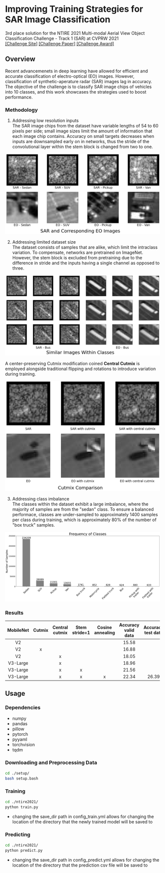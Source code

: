 # Improving Training Strategies for SAR Image Classification
3rd place solution for the NTIRE 2021 Multi-modal Aerial View Object Classification Challenge - Track 1 (SAR) at CVPRW 2021  
[[Challenge Site]](https://competitions.codalab.org/competitions/28123) 
[[Challenge Paper]](https://arxiv.org/abs/2107.01189) 
[[Challenge Award]](https://data.vision.ee.ethz.ch/cvl/ntire21/NTIRE2021awards_certificates.pdf#page=27) 

## Overview
Recent advancemenets in deep learning have allowed for efficient and accurate classification of electro-optical (EO) images. However, classification of synthetic-aperature radar (SAR) images lag in accuracy. The objective of the challenge is to classify SAR image chips of vehicles into 10 classes, and this work showcases the strategies used to boost performance.

### Methodology
1. Addressing low resolution inputs  
The SAR image chips from the dataset have variable lengths of 54 to 60 pixels per side; small image sizes limit the amount of information that each image chip contains. Accuracy on small targets decreases when inputs are downsampled early on in networks, thus the stride of the convolutional layer within the stem block is changed from two to one.  
  
![Dataset Overview](./examples/sar_eo_dataset_overview.png)

2. Addressing limited dataset size  
The dataset consists of samples that are alike, which limit the intraclass variation. To compensate, networks are pretrained on ImageNet. However, the stem block is excluded from pretraining due to the difference in stride and the inputs having a single channel as opposed to three.  
  
![Intraclass Similarity](./examples/intraclass.png)
  
A center-preserving Cutmix modification coined **Central Cutmix** is employed alongside traditional flipping and rotations to introduce variation during training.
  
![Cutmix Comparison](./examples/cutmix.png)

3. Addressing class imbalance  
The classes within the dataset exhibit a large imbalance, where the majority of samples are from the "sedan" class. To ensure a balanced performace, classes are under-sampled to approximately 1400 samples per class during training, which is approximately 80% of the number of "box truck" samples.  
  
![Class Frequency](./examples/frequency_graph.png)

### Results
|MobileNet|Cutmix|Central cutmix|Stem stride=1|Cosine annealing|Accuracy <br />valid data|Accuracy <br />test data|
|:-:|:-:|:-:|:-:|:-:|:-:|:-:|
|V2|||||15.58||
|V2|x||||16.88||
|V2||x|||18.05||
|V3-Large||x|||18.96||
|V3-Large||x|x||21.56||
|V3-Large||x|x|x|22.34|26.39|

## Usage
### Dependencies
- numpy
- pandas
- pillow
- pytorch
- pyyaml
- torchvision
- tqdm

### Downloading and Preprocessing Data

```bash
cd ./setup/
bash setup.bash
```
### Training
```bash
cd ./ntire2021/
python train.py
```
- changing the save_dir path in config_train.yml allows for changing the location of the directory that the newly trained model will be saved to

### Predicting
```bash
cd ./ntire2021/
python predict.py
```

- changing the save_dir path in config_predict.yml allows for changing the location of the directory that the prediction csv file will be saved to


